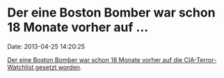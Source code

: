 Der eine Boston Bomber war schon 18 Monate vorher auf \...
==========================================================

Date: 2013-04-25 14:20:25

[Der eine Boston Bomber war schon 18 Monate vorher auf die
CIA-Terror-Watchlist gesetzt
worden](http://www.independent.co.uk/news/world/americas/boston-bombing-suspect-tamerlan-tsarnaev-was-on-cia-terror-database-say-officials-amid-claims-his-brother-was-unarmed-when-arrested-8587100.html).
